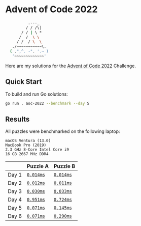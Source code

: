 # Advent of Code 2022

```sh
          .---_ 
         / / /\|
       / / | \ *
      /  /  \ \
     / /  / \  \
   ./~~~~~~~~~~~\.
  ( .",^. -". '.~ )
   '~~~~~~~~~~~~~'
 ```

Here are my solutions for the [Advent of Code 2022](https://adventofcode.com/2022) Challenge.

## Quick Start

To build and run Go solutions:

```sh
go run . aoc-2022 --benchmark --day 5
```


## Results

All puzzles were benchmarked on the following laptop:


```text
macOS Ventura (13.0)
MacBook Pro (2019)
2.3 GHz 8-Core Intel Core i9
16 GB 2667 MHz DDR4
```

|       | Puzzle A                  | Puzzle B                  |
|:------|:--------------------------|:--------------------------|
| Day 1 | [`0.014ms`](./day01/a.go) | [`0.014ms`](./day01/b.go) |
| Day 2 | [`0.012ms`](./day02/a.go) | [`0.011ms`](./day02/b.go) |
| Day 3 | [`0.030ms`](./day03/a.go) | [`0.033ms`](./day03/b.go) |
| Day 4 | [`0.951ms`](./day04/a.go) | [`0.724ms`](./day04/b.go) |
| Day 5 | [`0.071ms`](./day05/a.go) | [`0.145ms`](./day05/b.go) |
| Day 6 | [`0.071ms`](./day06/a.go) | [`0.290ms`](./day06/b.go) |

